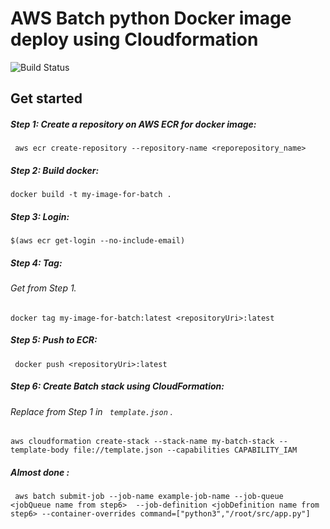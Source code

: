 # AWS Batch python Docker image deploy using Cloudformation

![Build Status](https://travis-ci.org/joemccann/dillinger.svg?branch=master)

## Get started
##### Step 1: Create a repository on AWS ECR for docker image:
``` aws ecr create-repository --repository-name <reporepository_name>```
##### Step 2: Build docker:
``` docker build -t my-image-for-batch . ```
##### Step 3: Login:
``` $(aws ecr get-login --no-include-email) ```
##### Step 4: Tag:
###### Get <repositoryUri> from Step 1.
``` docker tag my-image-for-batch:latest <repositoryUri>:latest ```
##### Step 5: Push to ECR:
``` docker push <repositoryUri>:latest```
##### Step 6: Create Batch stack using CloudFormation:
###### Replace <repositoryUri> from Step 1 in ``` template.json```  .
``` aws cloudformation create-stack --stack-name my-batch-stack --template-body file://template.json --capabilities CAPABILITY_IAM ```

##### Almost done :
``` aws batch submit-job --job-name example-job-name --job-queue <jobQueue name from step6>  --job-definition <jobDefinition name from step6> --container-overrides command=["python3","/root/src/app.py"]```
